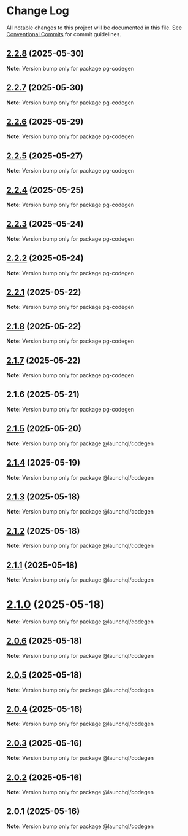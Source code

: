 # Change Log

All notable changes to this project will be documented in this file.
See [Conventional Commits](https://conventionalcommits.org) for commit guidelines.

## [2.2.8](https://github.com/launchql/launchql/compare/pg-codegen@2.2.7...pg-codegen@2.2.8) (2025-05-30)

**Note:** Version bump only for package pg-codegen





## [2.2.7](https://github.com/launchql/launchql/compare/pg-codegen@2.2.6...pg-codegen@2.2.7) (2025-05-30)

**Note:** Version bump only for package pg-codegen





## [2.2.6](https://github.com/launchql/launchql/compare/pg-codegen@2.2.5...pg-codegen@2.2.6) (2025-05-29)

**Note:** Version bump only for package pg-codegen





## [2.2.5](https://github.com/launchql/launchql/compare/pg-codegen@2.2.4...pg-codegen@2.2.5) (2025-05-27)

**Note:** Version bump only for package pg-codegen





## [2.2.4](https://github.com/launchql/launchql/compare/pg-codegen@2.2.3...pg-codegen@2.2.4) (2025-05-25)

**Note:** Version bump only for package pg-codegen





## [2.2.3](https://github.com/launchql/launchql/compare/pg-codegen@2.2.2...pg-codegen@2.2.3) (2025-05-24)

**Note:** Version bump only for package pg-codegen





## [2.2.2](https://github.com/launchql/launchql/compare/pg-codegen@2.2.1...pg-codegen@2.2.2) (2025-05-24)

**Note:** Version bump only for package pg-codegen





## [2.2.1](https://github.com/launchql/launchql/compare/pg-codegen@2.1.8...pg-codegen@2.2.1) (2025-05-22)

**Note:** Version bump only for package pg-codegen





## [2.1.8](https://github.com/launchql/launchql/compare/pg-codegen@2.1.7...pg-codegen@2.1.8) (2025-05-22)

**Note:** Version bump only for package pg-codegen





## [2.1.7](https://github.com/launchql/launchql/compare/pg-codegen@2.1.6...pg-codegen@2.1.7) (2025-05-22)

**Note:** Version bump only for package pg-codegen





## 2.1.6 (2025-05-21)

**Note:** Version bump only for package pg-codegen





## [2.1.5](https://github.com/launchql/launchql/compare/@launchql/codegen@2.1.4...@launchql/codegen@2.1.5) (2025-05-20)

**Note:** Version bump only for package @launchql/codegen





## [2.1.4](https://github.com/launchql/launchql/compare/@launchql/codegen@2.1.3...@launchql/codegen@2.1.4) (2025-05-19)

**Note:** Version bump only for package @launchql/codegen





## [2.1.3](https://github.com/launchql/launchql/compare/@launchql/codegen@2.1.2...@launchql/codegen@2.1.3) (2025-05-18)

**Note:** Version bump only for package @launchql/codegen





## [2.1.2](https://github.com/launchql/launchql/compare/@launchql/codegen@2.1.1...@launchql/codegen@2.1.2) (2025-05-18)

**Note:** Version bump only for package @launchql/codegen





## [2.1.1](https://github.com/launchql/launchql/compare/@launchql/codegen@2.1.0...@launchql/codegen@2.1.1) (2025-05-18)

**Note:** Version bump only for package @launchql/codegen





# [2.1.0](https://github.com/launchql/launchql/compare/@launchql/codegen@2.0.6...@launchql/codegen@2.1.0) (2025-05-18)

**Note:** Version bump only for package @launchql/codegen





## [2.0.6](https://github.com/launchql/launchql/compare/@launchql/codegen@2.0.5...@launchql/codegen@2.0.6) (2025-05-18)

**Note:** Version bump only for package @launchql/codegen





## [2.0.5](https://github.com/launchql/launchql/compare/@launchql/codegen@2.0.4...@launchql/codegen@2.0.5) (2025-05-18)

**Note:** Version bump only for package @launchql/codegen





## [2.0.4](https://github.com/launchql/launchql/compare/@launchql/codegen@2.0.3...@launchql/codegen@2.0.4) (2025-05-16)

**Note:** Version bump only for package @launchql/codegen





## [2.0.3](https://github.com/launchql/launchql/compare/@launchql/codegen@2.0.2...@launchql/codegen@2.0.3) (2025-05-16)

**Note:** Version bump only for package @launchql/codegen





## [2.0.2](https://github.com/launchql/launchql/compare/@launchql/codegen@2.0.1...@launchql/codegen@2.0.2) (2025-05-16)

**Note:** Version bump only for package @launchql/codegen





## 2.0.1 (2025-05-16)

**Note:** Version bump only for package @launchql/codegen
